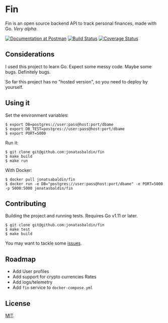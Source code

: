 # Fin 
Fin is an open source backend API to track personal finances, made with Go. _Very alpha_.

[![Documentation at Postman](https://img.shields.io/badge/Documentation-Postman-orange.svg)](https://documenter.getpostman.com/view/423288/RztoLTaX)
[![Build Status](https://travis-ci.org/jonatasbaldin/fin.svg?branch=master)](https://travis-ci.org/jonatasbaldin/fin)
[![Coverage Status](https://coveralls.io/repos/github/jonatasbaldin/fin/badge.svg?branch=master)](https://coveralls.io/github/jonatasbaldin/fin?branch=master)

## Considerations
I used this project to learn Go. Expect some messy code. Maybe some bugs. Definitely bugs.

So far this project has no "hosted version", so you need to deploy by yourself.

## Using it
Set the environment variables:
```
$ export DB=postgres://user:pass@host:port/dbame
$ export DB_TEST=postgres://user:pass@host:port/dbame
$ export PORT=5000
```

Run it:
```
$ git clone git@github.com:jonatasbaldin/fin
$ make build
$ make run
```

With Docker:    
```
$ docker pull jonatsabaldin/fin
$ docker run -e DB="postgres://user:pass@host:port/dbame" -e PORT=5000 -p 5000:5000 jonatasbaldin/fin
```

## Contributing
Building the project and running tests. Requires Go v1.11 or later.
```
$ git clone git@github.com:jonatasbaldin/fin
$ make test
$ make build
```

You may want to tackle some [issues](https://github.com/jonatasbaldin/fin/issues).

## Roadmap
- Add User profiles
- Add support for crypto currencies Rates
- Add logs/telemetry
- Add `fin` service to `docker-compose.yml`

## License
[MIT](https://github.com/jonatasbaldin/finblob/master/LICENSE).